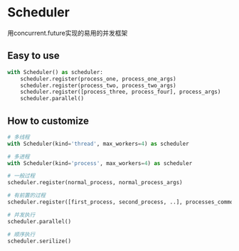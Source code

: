 # Scheduler
用concurrent.future实现的易用的并发框架

## Easy to use

```python
with Scheduler() as scheduler:
    scheduler.register(process_one, process_one_args)
    scheduler.register(process_two, process_two_args)
    scheduler.register([process_three, process_four], process_args)
    scheduler.parallel()
```

## How to customize

```python
# 多线程
with Scheduler(kind='thread', max_workers=4) as scheduler

# 多进程
with Scheduler(kind='process', max_workers=4) as scheduler

# 一般过程
scheduler.register(normal_process, normal_process_args)

# 有前置的过程
scheduler.register([first_process, second_process, ..], processes_common_args)

# 并发执行
scheduler.parallel()

# 顺序执行
scheduler.serilize()
```

